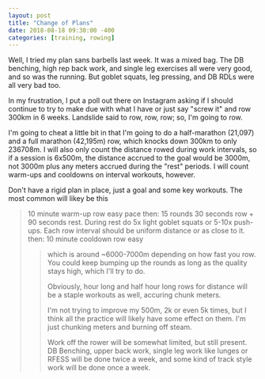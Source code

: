 ```yaml
---
layout: post
title: "Change of Plans"
date: 2018-08-18 09:30:00 -400
categories: [training, rowing]
---
```


Well, I tried my plan sans barbells last week. It was a mixed bag. The DB benching, high rep back work, and single leg exercises all were very good, and so was the running. But goblet squats, leg pressing, and DB RDLs were all very bad too.  

In my frustration, I put a poll out there on Instagram asking if I should continue to try to make due with what I have or just say "screw it" and row 300km in 6 weeks. Landslide said to row, row, row; so, I'm going to row. 

I'm going to cheat a little bit in that I'm going to do a half-marathon (21,097) and a full marathon (42,195m) row, which knocks down 300km to only 236708m. I will also only count the distance rowed during work intervals, so if a session is 6x500m, the distance accrued to the goal would be 3000m, not 3000m plus any meters accrued during the "rest" periods. I will count warm-ups and cooldowns on interval workouts, however. 

Don't have a rigid plan in place, just a goal and some key workouts. The most common will likey be this 

<blockquote>
	10 minute warm-up row easy pace
	then:
	15 rounds 30 seconds row + 90 seconds rest. During rest do 5x light goblet squats or 5-10x push-ups. Each row interval should be uniform distance or as close to it.
	then: 
	10 minute cooldown row easy
<blockquote>

which is around ~6000-7000m depending on how fast you row. You could keep bumping up the rounds as long as the quality stays high, which I'll try to do.   

Obviously, hour long and half hour long rows for distance will be a staple workouts as well, accuring chunk meters. 

I'm not trying to improve my 500m, 2k or even 5k times, but I think all the practice will likely have some effect on them. I'm just chunking meters and burning off steam. 

Work off the rower will be somewhat limited, but still present. DB Benching, upper back work, single leg work like lunges or RFESS will be done twice a week, and some kind of track style work will be done once a week. 